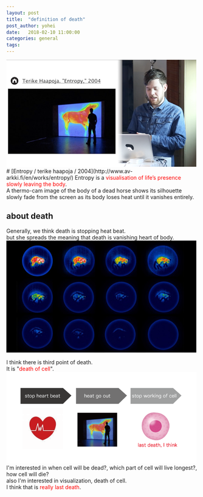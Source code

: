 ```yaml
---
layout: post
title:  "definition of death"
post_author: yohei
date:   2018-02-10 11:00:00
categories: general
tags: 
---
```



<img src="/images/entropy.png" width="500px">
# [Entropy / terike haapoja / 2004](http://www.av-arkki.fi/en/works/entropy/) 
Entropy is a <span style="color : red">visualisation of life’s presence slowly leaving the body</span>.<br> 
A thermo-cam image of the body of a dead horse shows its silhouette slowly fade from the screen as its body loses heat until it vanishes entirely.<br>

## about death
Generally, we think death is stopping heat beat.<br>
but she spreads the meaning that death is vanishing heart of body.<br>
<img src="/images/12death.jpg" width="500px"><br>


I think there is third point of death.<br>
It is "<span style="color : red;">death of cell</span>".<br>
<img src="/images/third_death.png" width="500px"><br>
I'm interested in when cell will be dead?, which part of cell will live longest?, how cell will die?<br>
also I'm interested in visualization, death of cell.<br>
I think that is <span style="color : red;">really last death</span>.<br>




